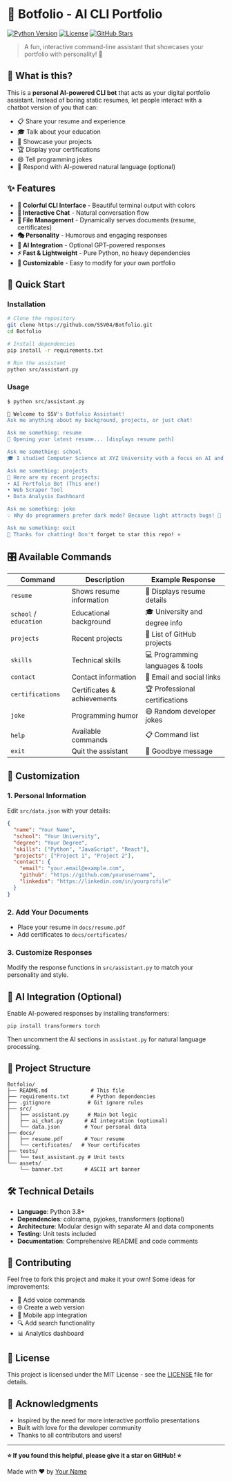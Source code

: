 # 🤖 Botfolio - AI CLI Portfolio

[![Python Version](https://img.shields.io/badge/python-3.8+-blue.svg)](https://python.org)
[![License](https://img.shields.io/badge/license-MIT-green.svg)](LICENSE)
[![GitHub Stars](https://img.shields.io/github/stars/SSV04/Botfolio?style=social)](https://github.com/SSV04/Botfolio)

> A fun, interactive command-line assistant that showcases your portfolio with personality! 🚀

## 🎯 What is this?

This is a **personal AI-powered CLI bot** that acts as your digital portfolio assistant. Instead of boring static resumes, let people interact with a chatbot version of you that can:

- 📋 Share your resume and experience
- 🎓 Talk about your education
- 💼 Showcase your projects
- 🏆 Display your certifications
- 😄 Tell programming jokes
- 🤖 Respond with AI-powered natural language (optional)

## ✨ Features

- **🎨 Colorful CLI Interface** - Beautiful terminal output with colors
- **💬 Interactive Chat** - Natural conversation flow
- **📁 File Management** - Dynamically serves documents (resume, certificates)
- **🎭 Personality** - Humorous and engaging responses
- **🧠 AI Integration** - Optional GPT-powered responses
- **⚡ Fast & Lightweight** - Pure Python, no heavy dependencies
- **🔧 Customizable** - Easy to modify for your own portfolio

## 🚀 Quick Start

### Installation
```bash
# Clone the repository
git clone https://github.com/SSV04/Botfolio.git
cd Botfolio

# Install dependencies
pip install -r requirements.txt

# Run the assistant
python src/assistant.py
```

### Usage
```bash
$ python src/assistant.py

🤖 Welcome to SSV's Botfolio Assistant!
Ask me anything about my background, projects, or just chat!

Ask me something: resume
📄 Opening your latest resume... [displays resume path]

Ask me something: school
🎓 I studied Computer Science at XYZ University with a focus on AI and Machine Learning

Ask me something: projects
🚀 Here are my recent projects:
• AI Portfolio Bot (This one!)
• Web Scraper Tool
• Data Analysis Dashboard

Ask me something: joke  
💡 Why do programmers prefer dark mode? Because light attracts bugs! 🐛

Ask me something: exit
👋 Thanks for chatting! Don't forget to star this repo! ⭐
```

## 🎛️ Available Commands

| Command | Description | Example Response |
|---------|-------------|------------------|
| `resume` | Shows resume information | 📄 Displays resume details |
| `school` / `education` | Educational background | 🎓 University and degree info |
| `projects` | Recent projects | 🚀 List of GitHub projects |
| `skills` | Technical skills | 💻 Programming languages & tools |
| `contact` | Contact information | 📧 Email and social links |
| `certifications` | Certificates & achievements | 🏆 Professional certifications |
| `joke` | Programming humor | 😄 Random developer jokes |
| `help` | Available commands | 📋 Command list |
| `exit` | Quit the assistant | 👋 Goodbye message |

## 🔧 Customization

### 1. Personal Information
Edit `src/data.json` with your details:
```json
{
  "name": "Your Name",
  "school": "Your University",
  "degree": "Your Degree",
  "skills": ["Python", "JavaScript", "React"],
  "projects": ["Project 1", "Project 2"],
  "contact": {
    "email": "your.email@example.com",
    "github": "https://github.com/yourusername",
    "linkedin": "https://linkedin.com/in/yourprofile"
  }
}
```

### 2. Add Your Documents
- Place your resume in `docs/resume.pdf`
- Add certificates to `docs/certificates/`

### 3. Customize Responses
Modify the response functions in `src/assistant.py` to match your personality and style.

## 🧠 AI Integration (Optional)

Enable AI-powered responses by installing transformers:
```bash
pip install transformers torch
```

Then uncomment the AI sections in `assistant.py` for natural language processing.

## 📁 Project Structure

```
Botfolio/
├── README.md              # This file
├── requirements.txt       # Python dependencies
├── .gitignore            # Git ignore rules
├── src/
│   ├── assistant.py      # Main bot logic
│   ├── ai_chat.py       # AI integration (optional)
│   └── data.json        # Your personal data
├── docs/
│   ├── resume.pdf       # Your resume
│   └── certificates/   # Your certificates
├── tests/
│   └── test_assistant.py # Unit tests
└── assets/
    └── banner.txt       # ASCII art banner
```

## 🛠️ Technical Details

- **Language**: Python 3.8+
- **Dependencies**: colorama, pyjokes, transformers (optional)
- **Architecture**: Modular design with separate AI and data components
- **Testing**: Unit tests included
- **Documentation**: Comprehensive README and code comments

## 🤝 Contributing

Feel free to fork this project and make it your own! Some ideas for improvements:

- 🎵 Add voice commands
- 🌐 Create a web version
- 📱 Mobile app integration
- 🔍 Add search functionality
- 📊 Analytics dashboard

## 📄 License

This project is licensed under the MIT License - see the [LICENSE](LICENSE) file for details.

## 🙏 Acknowledgments

- Inspired by the need for more interactive portfolio presentations
- Built with love for the developer community
- Thanks to all contributors and users!

---

**⭐ If you found this helpful, please give it a star on GitHub! ⭐**

Made with ❤️ by [Your Name](https://github.com/yourusername)